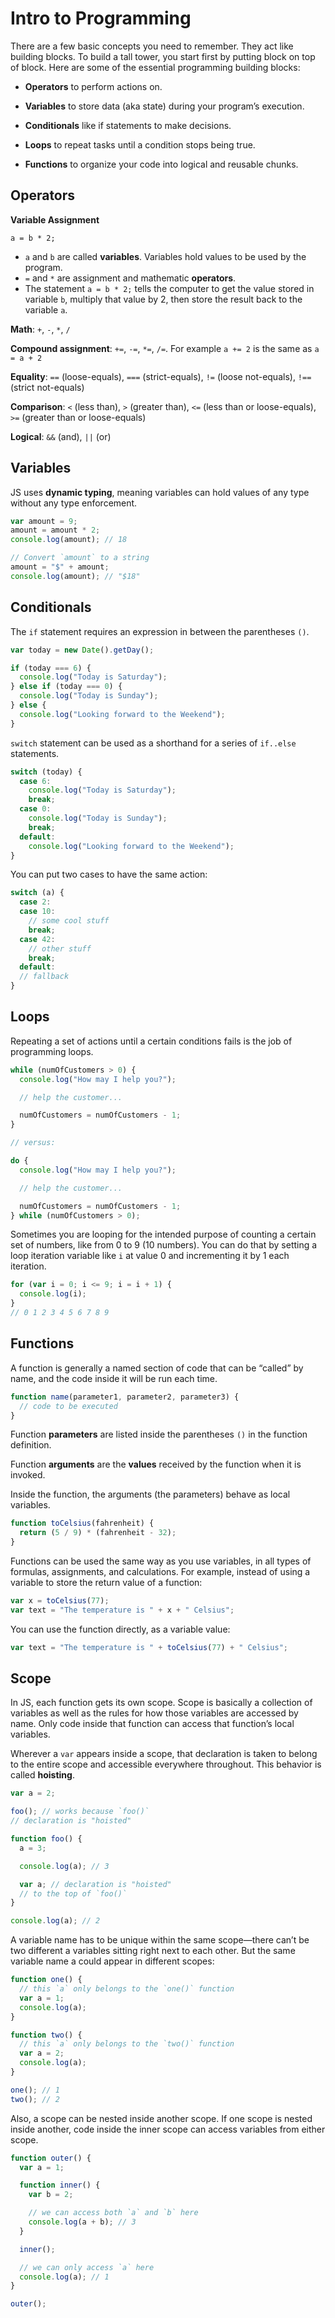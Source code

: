 # Intro to Programming

There are a few basic concepts you need to remember. They act like building blocks. To build a tall tower, you start first by putting block on top of block. Here are some of the essential programming building blocks:

- **Operators** to perform actions on.

- **Variables** to store data (aka state) during your program’s execution.

- **Conditionals** like if statements to make decisions.

- **Loops** to repeat tasks until a condition stops being true.

- **Functions** to organize your code into logical and reusable chunks.

## Operators

**Variable Assignment**

```
a = b * 2;
```

- `a` and `b` are called **variables**. Variables hold values to be used by the program.
- `=` and `*` are assignment and mathematic **operators**.
- The statement `a = b * 2;` tells the computer to get the value stored in variable `b`, multiply that value by 2, then store the result back to the variable `a`.

**Math**: `+`, `-`, `*`, `/`

**Compound assignment**: `+=`, `-=`, `*=`, `/=`. For example `a += 2` is the same as `a = a + 2`

**Equality**: `==` (loose-equals), `===` (strict-equals), `!=` (loose not-equals), `!==` (strict not-equals)

**Comparison**: `<` (less than), `>` (greater than), `<=` (less than or loose-equals), `>=` (greater than or loose-equals)

**Logical**: `&&` (and), `||` (or)

## Variables

JS uses **dynamic typing**, meaning variables can hold values of any type without any type enforcement.

```javascript
var amount = 9;
amount = amount * 2;
console.log(amount); // 18

// Convert `amount` to a string
amount = "$" + amount;
console.log(amount); // "$18"
```

## Conditionals

The `if` statement requires an expression in between the parentheses `()`.

```javascript
var today = new Date().getDay();

if (today === 6) {
  console.log("Today is Saturday");
} else if (today === 0) {
  console.log("Today is Sunday");
} else {
  console.log("Looking forward to the Weekend");
}
```

`switch` statement can be used as a shorthand for a series of `if..else` statements.

```javascript
switch (today) {
  case 6:
    console.log("Today is Saturday");
    break;
  case 0:
    console.log("Today is Sunday");
    break;
  default:
    console.log("Looking forward to the Weekend");
}
```

You can put two cases to have the same action:

```javascript
switch (a) {
  case 2:
  case 10:
    // some cool stuff
    break;
  case 42:
    // other stuff
    break;
  default:
  // fallback
}
```

## Loops

Repeating a set of actions until a certain conditions fails is the job of programming loops.

```javascript
while (numOfCustomers > 0) {
  console.log("How may I help you?");

  // help the customer...

  numOfCustomers = numOfCustomers - 1;
}

// versus:

do {
  console.log("How may I help you?");

  // help the customer...

  numOfCustomers = numOfCustomers - 1;
} while (numOfCustomers > 0);
```

Sometimes you are looping for the intended purpose of counting a certain set of numbers, like from 0 to 9 (10 numbers). You can do that by setting a loop iteration variable like `i` at value 0 and incrementing it by 1 each iteration.

```javascript
for (var i = 0; i <= 9; i = i + 1) {
  console.log(i);
}
// 0 1 2 3 4 5 6 7 8 9
```

## Functions

A function is generally a named section of code that can be “called” by name, and the code inside it will be run each time.

```javascript
function name(parameter1, parameter2, parameter3) {
  // code to be executed
}
```

Function **parameters** are listed inside the parentheses `()` in the function definition.

Function **arguments** are the **values** received by the function when it is invoked.

Inside the function, the arguments (the parameters) behave as local variables.

```javascript
function toCelsius(fahrenheit) {
  return (5 / 9) * (fahrenheit - 32);
}
```

Functions can be used the same way as you use variables, in all types of formulas, assignments, and calculations. For example, instead of using a variable to store the return value of a function:

```javascript
var x = toCelsius(77);
var text = "The temperature is " + x + " Celsius";
```

You can use the function directly, as a variable value:

```javascript
var text = "The temperature is " + toCelsius(77) + " Celsius";
```

## Scope

In JS, each function gets its own scope. Scope is basically a collection of variables as well as the rules for how those variables are accessed by name. Only code inside that function can access that function’s local variables.

Wherever a `var` appears inside a scope, that declaration is taken to belong to the entire scope and accessible everywhere throughout. This behavior is called **hoisting**.

```javascript
var a = 2;

foo(); // works because `foo()`
// declaration is "hoisted"

function foo() {
  a = 3;

  console.log(a); // 3

  var a; // declaration is "hoisted"
  // to the top of `foo()`
}

console.log(a); // 2
```

A variable name has to be unique within the same scope—there can’t be two different a variables sitting right next to each other. But the same variable name a could appear in different scopes:

```javascript
function one() {
  // this `a` only belongs to the `one()` function
  var a = 1;
  console.log(a);
}

function two() {
  // this `a` only belongs to the `two()` function
  var a = 2;
  console.log(a);
}

one(); // 1
two(); // 2
```

Also, a scope can be nested inside another scope. If one scope is nested inside another, code inside the inner scope can access variables from either scope.

```javascript
function outer() {
  var a = 1;

  function inner() {
    var b = 2;

    // we can access both `a` and `b` here
    console.log(a + b); // 3
  }

  inner();

  // we can only access `a` here
  console.log(a); // 1
}

outer();
```
